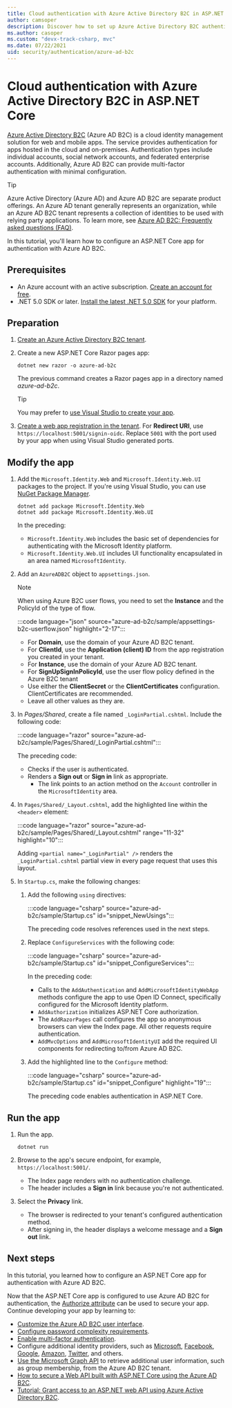 ```yaml
---
title: Cloud authentication with Azure Active Directory B2C in ASP.NET Core
author: camsoper
description: Discover how to set up Azure Active Directory B2C authentication with ASP.NET Core.
ms.author: casoper
ms.custom: "devx-track-csharp, mvc"
ms.date: 07/22/2021
uid: security/authentication/azure-ad-b2c
---
```

# Cloud authentication with Azure Active Directory B2C in ASP.NET Core

[Azure Active Directory B2C](/azure/active-directory-b2c/active-directory-b2c-overview) (Azure AD B2C) is a cloud identity management solution for web and mobile apps. The service provides authentication for apps hosted in the cloud and on-premises. Authentication types include individual accounts, social network accounts, and federated enterprise accounts. Additionally, Azure AD B2C can provide multi-factor authentication with minimal configuration.

> [!TIP]
> Azure Active Directory (Azure AD) and Azure AD B2C are separate product offerings. An Azure AD tenant generally represents an organization, while an Azure AD B2C tenant represents a collection of identities to be used with relying party applications. To learn more, see [Azure AD B2C: Frequently asked questions (FAQ)](/azure/active-directory-b2c/active-directory-b2c-faqs).

In this tutorial, you'll learn how to configure an ASP.NET Core app for authentication with Azure AD B2C.

## Prerequisites


- An Azure account with an active subscription. [Create an account for free](https://azure.microsoft.com/free/dotnet).
- .NET 5.0 SDK or later. [Install the latest .NET 5.0 SDK](https://dotnet.microsoft.com/download/dotnet/5.0) for your platform.

## Preparation

1. [Create an Azure Active Directory B2C tenant](/azure/active-directory-b2c/tutorial-create-tenant).
1. Create a new ASP.NET Core Razor pages app:
    
    ```dotnetcli
    dotnet new razor -o azure-ad-b2c
    ```
    
    The previous command creates a Razor pages app in a directory named *azure-ad-b2c*. 
    
    > [!TIP]
    > You may prefer to [use Visual Studio to create your app](/visualstudio/ide/quickstart-aspnet-core).

1. [Create a web app registration in the tenant](/azure/active-directory-b2c/tutorial-register-applications#register-a-web-application). For **Redirect URI**, use `https://localhost:5001/signin-oidc`.  Replace `5001` with the port used by your app when using Visual Studio generated ports.
 
## Modify the app

1. Add the `Microsoft.Identity.Web` and `Microsoft.Identity.Web.UI` packages to the project. If you're using Visual Studio, you can use [NuGet Package Manager](/nuget/consume-packages/install-use-packages-visual-studio).

    ```dotnetcli
    dotnet add package Microsoft.Identity.Web
    dotnet add package Microsoft.Identity.Web.UI
    ```
    
    In the preceding:

    - `Microsoft.Identity.Web` includes the basic set of dependencies for authenticating with the Microsoft Identity platform.
    - `Microsoft.Identity.Web.UI` includes UI functionality encapsulated in an area named `MicrosoftIdentity`.

1. Add an `AzureADB2C` object to `appsettings.json`.

    > [!NOTE]
    > When using Azure B2C user flows, you need to set the **Instance** and the PolicyId of the type of flow.

    :::code language="json" source="azure-ad-b2c/sample/appsettings-b2c-userflow.json" highlight="2-17":::

    - For **Domain**, use the domain of your Azure AD B2C tenant.
    - For **ClientId**, use the **Application (client) ID** from the app registration you created in your tenant.
    - For **Instance**, use the domain of your Azure AD B2C tenant.
    - For **SignUpSignInPolicyId**, use the user flow policy defined in the Azure B2C tenant
	- Use either the **ClientSecret** or the **ClientCertificates** configuration. ClientCertificates are recommended.
    - Leave all other values as they are.
	
1. In *Pages/Shared*, create a file named `_LoginPartial.cshtml`. Include the following code:

    :::code language="razor" source="azure-ad-b2c/sample/Pages/Shared/_LoginPartial.cshtml":::    

    The preceding code:

    - Checks if the user is authenticated.
    - Renders a **Sign out** or **Sign in** link as appropriate.
        - The link points to an action method on the `Account` controller in the `MicrosoftIdentity` area.

1. In `Pages/Shared/_Layout.cshtml`, add the highlighted line within the `<header>` element:

    :::code language="razor" source="azure-ad-b2c/sample/Pages/Shared/_Layout.cshtml" range="11-32" highlight="10":::
 
    Adding `<partial name="_LoginPartial" />` renders the `_LoginPartial.cshtml` partial view in every page request that uses this layout.

1. In `Startup.cs`, make the following changes:

    1. Add the following `using` directives:
    
        :::code language="csharp" source="azure-ad-b2c/sample/Startup.cs" id="snippet_NewUsings":::

        The preceding code resolves references used in the next steps.

    1. Replace `ConfigureServices` with the following code:
        
        :::code language="csharp" source="azure-ad-b2c/sample/Startup.cs" id="snippet_ConfigureServices":::

        In the preceding code:

        - Calls to the `AddAuthentication` and `AddMicrosoftIdentityWebApp` methods configure the app to use Open ID Connect, specifically configured for the Microsoft Identity platform.
        - `AddAuthorization` initializes ASP.NET Core authorization.
        - The `AddRazorPages` call configures the app so anonymous browsers can view the Index page. All other requests require authentication.
        - `AddMvcOptions` and `AddMicrosoftIdentityUI` add the required UI components for redirecting to/from Azure AD B2C.
    
    1. Add the highlighted line to the `Configure` method:
        
        :::code language="csharp" source="azure-ad-b2c/sample/Startup.cs" id="snippet_Configure" highlight="19":::

        The preceding code enables authentication in ASP.NET Core.

## Run the app

1. Run the app.
    
    ```dotnetcli
    dotnet run
    ```

1. Browse to the app's secure endpoint, for example, `https://localhost:5001/`.
    - The Index page renders with no authentication challenge.
    - The header includes a **Sign in** link because you're not authenticated.

1. Select the **Privacy** link.
    - The browser is redirected to your tenant's configured authentication method.
    - After signing in, the header displays a welcome message and a **Sign out** link.

## Next steps

In this tutorial, you learned how to configure an ASP.NET Core app for authentication with Azure AD B2C.

Now that the ASP.NET Core app is configured to use Azure AD B2C for authentication, the [Authorize attribute](xref:security/authorization/simple) can be used to secure your app. Continue developing your app by learning to:

* [Customize the Azure AD B2C user interface](/azure/active-directory-b2c/active-directory-b2c-reference-ui-customization).
* [Configure password complexity requirements](/azure/active-directory-b2c/active-directory-b2c-reference-password-complexity).
* [Enable multi-factor authentication](/azure/active-directory-b2c/active-directory-b2c-reference-mfa).
* Configure additional identity providers, such as [Microsoft](/azure/active-directory-b2c/active-directory-b2c-setup-msa-app), [Facebook](/azure/active-directory-b2c/active-directory-b2c-setup-fb-app), [Google](/azure/active-directory-b2c/active-directory-b2c-setup-goog-app), [Amazon](/azure/active-directory-b2c/active-directory-b2c-setup-amzn-app), [Twitter](/azure/active-directory-b2c/active-directory-b2c-setup-twitter-app), and others.
* [Use the Microsoft Graph API](/azure/active-directory-b2c/microsoft-graph-operations) to retrieve additional user information, such as group membership, from the Azure AD B2C tenant.
* [How to secure a Web API built with ASP.NET Core using the Azure AD B2C](https://github.com/Azure-Samples/active-directory-aspnetcore-webapp-openidconnect-v2/tree/master/4-WebApp-your-API/4-2-B2C).
* [Tutorial: Grant access to an ASP.NET web API using Azure Active Directory B2C](/azure/active-directory-b2c/tutorial-web-api-dotnet).

